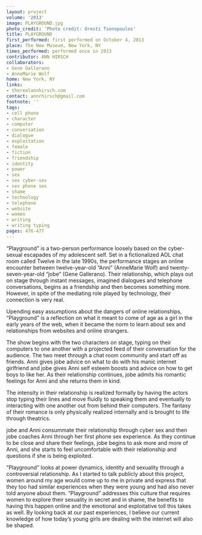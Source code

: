 ```yaml
---
layout: project
volume: '2013'
image: PLAYGROUND.jpg
photo_credit: 'Photo credit: Oresti Tsonopoulos'
title: PLAYGROUND
first_performed: first performed on October 4, 2013
place: The New Museum, New York, NY
times_performed: performed once in 2013
contributor: ANN HIRSCH
collaborators:
- Gene Gallerano
- AnneMarie Wolf
home: New York, NY
links:
- therealannhirsch.com
contact: annrhirsch@gmail.com
footnote: ''
tags:
- cell phone
- character
- computer
- conversation
- dialogue
- exploitation
- female
- fiction
- friendship
- identity
- power
- sex
- sex cyber-sex
- sex phone sex
- shame
- technology
- telephone
- website
- women
- writing
- writing typing
pages: 476-477
---
```


“Playground” is a two-person performance loosely based on the cyber-sexual escapades of my adolescent self. Set in a fictionalized AOL chat room called Twelve in the late 1990s, the performance stages an online encounter between twelve-year-old “Anni” (AnneMarie Wolf) and twenty-seven-year-old “jobe” (Gene Gallerano). Their relationship, which plays out on stage through instant messages, imagined dialogues and telephone conversations, begins as a friendship and then becomes something more. However, in spite of the mediating role played by technology, their connection is very real.

Upending easy assumptions about the dangers of online relationships, “Playground” is a reflection on what it meant to come of age as a girl in the early years of the web, when it became the norm to learn about sex and relationships from websites and online strangers.

The show begins with the two characters on stage, typing on their computers to one another with a projected feed of their conversation for the audience. The two meet through a chat room community and start off as friends. Anni gives jobe advice on what to do with his manic internet girlfriend and jobe gives Anni self esteem boosts and advice on how to get boys to like her. As their relationship continues, jobe admits his romantic feelings for Anni and she returns them in kind.

The intensity in their relationship is realized formally by having the actors stop typing their lines and move fluidly to speaking them and eventually to interacting with one another out from behind their computers. The fantasy of their romance is only physically realized internally and is brought to life through theatrics.

jobe and Anni consummate their relationship through cyber sex and then jobe coaches Anni through her first phone sex experience. As they continue to be close and share their feelings, jobe begins to ask more and more of Anni, and she starts to feel uncomfortable with their relationship and questions if she is being exploited.

“Playground” looks at power dynamics, identity and sexuality through a controversial relationship. As I started to talk publicly about this project, women around my age would come up to me in private and express that they too had similar experiences when they were young and had also never told anyone about them. “Playground” addresses this culture that requires women to explore their sexuality in secret and in shame, the benefits to having this happen online and the emotional and exploitative toll this takes as well. By looking back at our past experiences, I believe our current knowledge of how today’s young girls are dealing with the internet will also be shaped.
